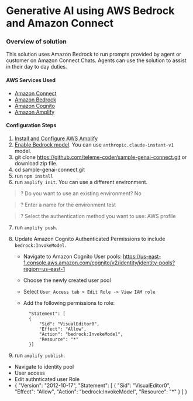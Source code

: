 # Generative AI using AWS Bedrock and Amazon Connect 

### Overview of solution

This solution uses Amazon Bedrock to run prompts provided by agent or customer on Amazon Connect Chats. Agents can use the solution to assist in their day to day duties.

#### AWS Services Used

- [Amazon Connect](https://aws.amazon.com/connect/)
- [Amazon Bedrock](https://aws.amazon.com/bedrock/)
- [Amazon Cognito](https://aws.amazon.com/cognito/)
- [Amazon Amplify](https://aws.amazon.com/amplify/)

#### Configuration Steps

1. [Install and Configure AWS Amplify](https://docs.amplify.aws/start/getting-started/installation/q/integration/react/#install-the-amplify-cli)
2. [Enable Bedrock model](https://docs.aws.amazon.com/bedrock/latest/userguide/model-access.html). You can use `anthropic.claude-instant-v1` model.
3. git clone https://github.com/teleme-coder/sample-genai-connect.git or download zip file.
4. cd sample-genai-connect.git
4. run `npm install`
5. run `amplify init`. You can use a different environment.
> ? Do you want to use an existing environment? No

> ? Enter a name for the environment test

> ? Select the authentication method you want to use: AWS profile

7. run `amplify push`.
8. Update Amazon Cognito Authenticated Permissions to include `bedrock:InvokeModel`.

    - Navigate to Amazon Cognito User pools: https://us-east-1.console.aws.amazon.com/cognito/v2/identity/identity-pools?region=us-east-1
    - Choose the newly created user pool
    - Select `User Access tab > Edit Role -> View IAM role`
    - Add the following permissions to role:
  
      ```
        "Statement": [
        {
            "Sid": "VisualEditor0",
            "Effect": "Allow",
            "Action": "bedrock:InvokeModel",
            "Resource": "*"
        }]
   
      ```

9. run `amplify publish`.

- Navigate to identity pool
- User access
- Edit authnticated user Role
- {
    "Version": "2012-10-17",
    "Statement": [
        {
            "Sid": "VisualEditor0",
            "Effect": "Allow",
            "Action": "bedrock:InvokeModel",
            "Resource": "*"
        }
    ]
}

